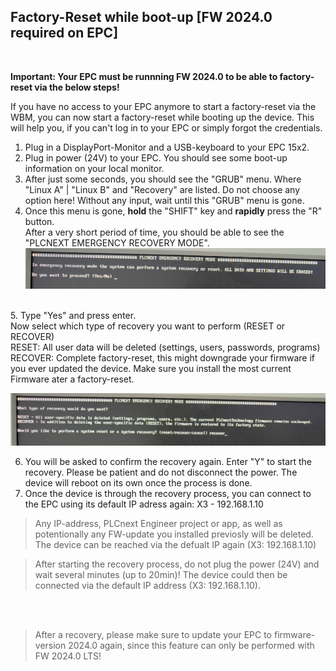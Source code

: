 ## Factory-Reset while boot-up [FW 2024.0 required on EPC]
<br>

**Important: Your EPC must be runnning FW 2024.0 to be able to factory-reset via the below steps!**

If you have no access to your EPC anymore to start a factory-reset via the WBM, you can now start a factory-reset while booting up the device. 
This will help you, if you can't log in to your EPC or simply forgot the credentials. 

1. Plug in a DisplayPort-Monitor and a USB-keyboard to your EPC 15x2. <BR>
2. Plug in power (24V) to your EPC. You should see some boot-up information on your local monitor. 
3. After just some seconds, you should see the "GRUB" menu. Where "Linux A" | "Linux B" and "Recovery" are listed. Do not choose any option here! Without any input, wait until this "GRUB" menu is gone. 
4. Once this menu is gone, **hold** the "SHIFT" key and **rapidly** press the "R" button. <BR>
After a very short period of time, you should be able to see the "PLCNEXT EMERGENCY RECOVERY MODE". <BR>
![Recovery1](/FW_2024/images/RecoveryS1.png)
<BR>
5. Type "Yes" and press enter. <BR>
Now select which type of recovery you want to perform (RESET or RECOVER) <BR>
RESET: All user data will be deleted (settings, users, passwords, programs) <BR>
RECOVER: Complete factory-reset, this might downgrade your firmware if you ever updated the device. Make sure you install the most current Firmware ater a factory-reset.  <br>

![Recovery2](/FW_2024/images/RecoveryS2.png) <BR>

6. You will be asked to confirm the recovery again. Enter "Y" to start the recovery. Please be patient and do not disconnect the power. The device will reboot on its own once the process is done. <BR>
7. Once the device is through the recovery process, you can connect to the EPC using its default IP adress again: X3 - 192.168.1.10 <bR>


 > Any IP-address, PLCnext Engineer project or app, as well as potentionally any FW-update you installed previosly will be deleted. The device can be reached via the defualt IP again (X3: 192.168.1.10) <BR>

 > After starting the recovery process, do not plug the power (24V) and wait several minutes (up to 20min)! The device could then be connected via the default IP address (X3: 192.168.1.10).
 <br>
<BR>

>After a recovery, please make sure to update your EPC to firmware-version 2024.0 again, since this feature can only be performed with FW 2024.0 LTS!